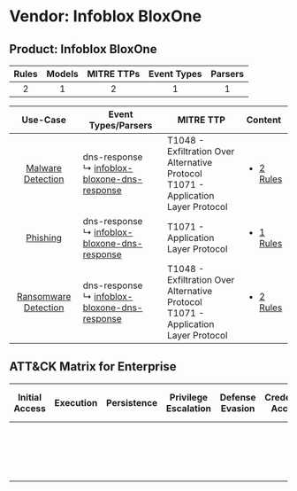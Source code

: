 Vendor: Infoblox BloxOne
========================
Product: Infoblox BloxOne
-------------------------
| Rules | Models | MITRE TTPs | Event Types | Parsers |
|:-----:|:------:|:----------:|:-----------:|:-------:|
|   2   |   1    |     2      |      1      |    1    |

|                               Use-Case                               | Event Types/Parsers                                                                                             | MITRE TTP                                                                                | Content                                                                                                 |
|:--------------------------------------------------------------------:| --------------------------------------------------------------------------------------------------------------- | ---------------------------------------------------------------------------------------- | ------------------------------------------------------------------------------------------------------- |
|    [Malware Detection](../../../UseCases/uc_malware_detection.md)    |  dns-response<br> ↳ [infoblox-bloxone-dns-response](Parsers/parserContent_infoblox-bloxone-dns-response.md)<br> | T1048 - Exfiltration Over Alternative Protocol<br>T1071 - Application Layer Protocol<br> | [<ul><li>2 Rules</li></ul>](Rules_Models/r_m_infoblox_bloxone_infoblox_bloxone_Malware_Detection.md)    |
|             [Phishing](../../../UseCases/uc_phishing.md)             |  dns-response<br> ↳ [infoblox-bloxone-dns-response](Parsers/parserContent_infoblox-bloxone-dns-response.md)<br> | T1071 - Application Layer Protocol<br>                                                   | [<ul><li>1 Rules</li></ul>](Rules_Models/r_m_infoblox_bloxone_infoblox_bloxone_Phishing.md)             |
| [Ransomware Detection](../../../UseCases/uc_ransomware_detection.md) |  dns-response<br> ↳ [infoblox-bloxone-dns-response](Parsers/parserContent_infoblox-bloxone-dns-response.md)<br> | T1048 - Exfiltration Over Alternative Protocol<br>T1071 - Application Layer Protocol<br> | [<ul><li>2 Rules</li></ul>](Rules_Models/r_m_infoblox_bloxone_infoblox_bloxone_Ransomware_Detection.md) |

ATT&CK Matrix for Enterprise
----------------------------
| Initial Access | Execution | Persistence | Privilege Escalation | Defense Evasion | Credential Access | Discovery | Lateral Movement | Collection | Command and Control                                                             | Exfiltration                                                                                | Impact |
| -------------- | --------- | ----------- | -------------------- | --------------- | ----------------- | --------- | ---------------- | ---------- | ------------------------------------------------------------------------------- | ------------------------------------------------------------------------------------------- | ------ |
|                |           |             |                      |                 |                   |           |                  |            | [Application Layer Protocol](https://attack.mitre.org/techniques/T1071)<br><br> | [Exfiltration Over Alternative Protocol](https://attack.mitre.org/techniques/T1048)<br><br> |        |